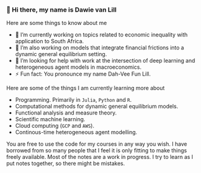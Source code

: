 ### 👋 Hi there, my name is Dawie van Lill 

Here are some things to know about me

- 🔭 I’m currently working on topics related to economic inequality with application to South Africa.
- 🔭 I’m also working on models that integrate financial frictions into a dynamic general equilibrium setting.
- 🤔 I’m looking for help with work at the intersection of deep learning and heterogeneous agent models in macroeconomics.
- ⚡ Fun fact: You pronounce my name Dah-Vee Fun Lill.

Here are some of the things I am currently learning more about

- Programming. Primarily in `Julia`, `Python` and `R`.
- Computational methods for dynamic general equilibrium models.
- Functional analysis and measure theory.
- Scientific machine learning.
- Cloud computing (`GCP` and `AWS`).
- Continous-time heterogeneous agent modelling.

You are free to use the code for my courses in any way you wish. I have borrowed from so many people that I feel it is only fitting to make things freely available. Most of the notes are a work in progress. I try to learn as I put notes together, so there might be mistakes. 

<!--
**DawievLill/DawievLill** is a ✨ _special_ ✨ repository because its `README.md` (this file) appears on your GitHub profile.

